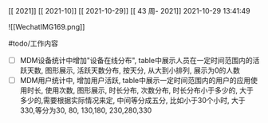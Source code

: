 [[ 2021]]
[[ 2021-10]]
[[ 2021-10-29]]
[[ 43 周- 2021]]
 2021-10-29 13:41:49
 
![[WechatIMG169.png]]

#todo/工作内容 
- [ ] MDM设备统计中增加"设备在线分布", table中展示人员在一定时间范围内的活跃天数, 图形展示, 活跃天数分布, 按天分, 从大到小排列, 展示为0的人数
- [ ] MDM用户统计中, 增加用户活跃, table中展示一定时间范围内的用户的应用使用时长, 使用次数, 图形展示, 时长分布, 次数分布, 时长分布小于多少的, 大于多少的,需要根据实际情况来定, 中间等分成五分, 比如小于30个小时, 大于330,等分为30, 80, 130,180, 230,280,330
